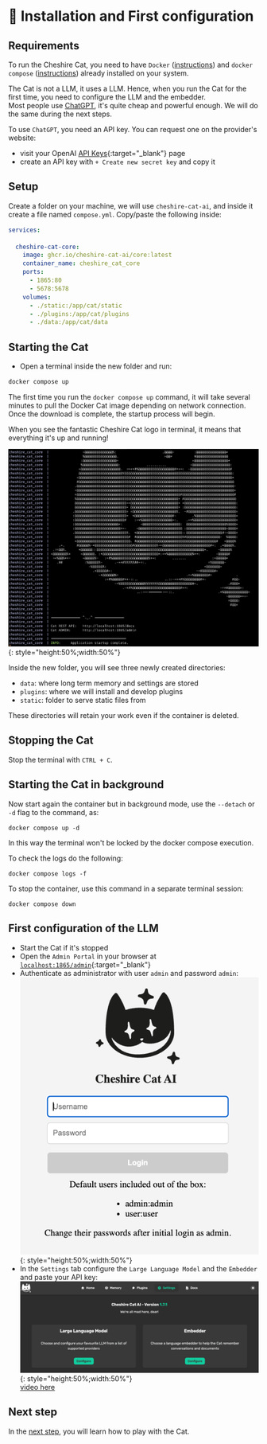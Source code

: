 # &#128640; Installation and First configuration

## Requirements

To run the Cheshire Cat, you need to have `Docker` ([instructions](https://docs.docker.com/engine/install/)) and `docker compose` ([instructions](https://docs.docker.com/compose/install/)) already installed on your system.

The Cat is not a LLM, it uses a LLM.
Hence, when you run the Cat for the first time, you need to configure the LLM and the embedder.  
Most people use [ChatGPT](https://platform.openai.com/docs/models/gpt-3-5), it's quite cheap and powerful enough.
We will do the same during the next steps.

To use `ChatGPT`, you need an API key. You can request one on the provider's website:

- visit your OpenAI [API Keys](https://platform.openai.com/account/api-keys){:target="_blank"} page
- create an API key with `+ Create new secret key` and copy it

## Setup

Create a folder on your machine, we will use `cheshire-cat-ai`, and inside it create a file named `compose.yml`.
Copy/paste the following inside:

```yaml
services:

  cheshire-cat-core:
    image: ghcr.io/cheshire-cat-ai/core:latest
    container_name: cheshire_cat_core
    ports:
      - 1865:80
      - 5678:5678
    volumes:
      - ./static:/app/cat/static
      - ./plugins:/app/cat/plugins
      - ./data:/app/cat/data
```

## Starting the Cat
    
- Open a terminal inside the new folder and run:

```bash
docker compose up
```

The first time you run the `docker compose up` command, it will take several minutes to pull the Docker Cat image depending on network connection. Once the download is complete, the startup process will begin.

When you see the fantastic Cheshire Cat logo in terminal, it means that everything it's up and running!

![Up and running](../assets/img/quickstart/installation-configuration/up-and-running.png){: style="height:50%;width:50%"}

Inside the new folder, you will see three newly created directories:

 - `data`: where long term memory and settings are stored
 - `plugins`: where we will install and develop plugins
 - `static`: folder to serve static files from 

These directories will retain your work even if the container is deleted.

## Stopping the Cat

Stop the terminal with `CTRL + C`.

## Starting the Cat in background

Now start again the container but in background mode, use the `--detach` or `-d` flag to the command, as:
```
docker compose up -d
```
In this way the terminal won't be locked by the docker compose execution.

To check the logs do the following:

```
docker compose logs -f
```

To stop the container, use this command in a separate terminal session:

```
docker compose down
```

## First configuration of the LLM

- Start the Cat if it's stopped
- Open the `Admin Portal` in your browser at [`localhost:1865/admin`](http://localhost:1865/admin){:target="_blank"}
- Authenticate as administrator with user `admin` and password `admin`:
![alt text](../assets/img/quickstart/installation-configuration/logon.png){: style="height:50%;width:50%"}
- In the `Settings` tab configure the `Large Language Model` and the `Embedder` and paste your API key:  
![alt text](../assets/img/quickstart/installation-configuration/configure-llm-embedder.png){: style="height:50%;width:50%"}  
 [video here](../assets/vid/setup.mp4)

## Next step
In the [next step](./play-with-the-cat.md), you will learn how to play with the Cat.